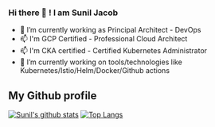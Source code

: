 ### Hi there 👋 ! I am Sunil Jacob

- 🔭 I’m currently working as Principal Architect - DevOps
- 📫 I'm GCP Certified - Professional Cloud Architect
- 📫 I'm CKA certified - Certified Kubernetes Administrator
- 🌱 I’m currently working on tools/technologies like Kubernetes/Istio/Helm/Docker/Github actions

<!--
**xylene314/xylene314** is a ✨ _special_ ✨ repository because its `README.md` (this file) appears on your GitHub profile.

Here are some ideas to get you started:

- 🔭 I’m currently working as DevOps Architect
- 🌱 I’m currently learning ...
- 👯 I’m looking to collaborate on ...
- 🤔 I’m looking for help with ...
- 💬 Ask me about ...
- 📫 How to reach me: ...
- 😄 Pronouns: ...
- ⚡ Fun fact: ...
-->

## My Github profile

[![Sunil's github stats](https://github-readme-stats.vercel.app/api?username=xylene314&theme=material-palenight&count_private=true&hide=contribs)](https://github.com/xylene314)
[![Top Langs](https://github-readme-stats.vercel.app/api/top-langs/?username=xylene314&theme=material-palenight&hide=Jupyter&layout=compact)](https://github.com/xylene314)
